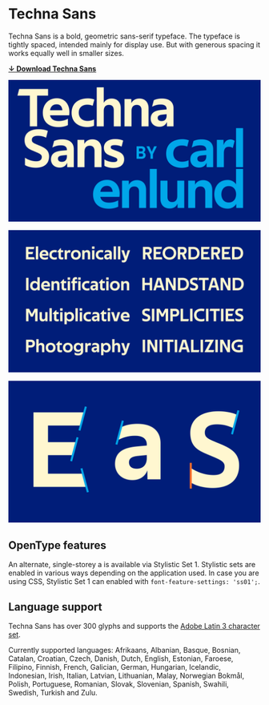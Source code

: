 # Techna Sans

Techna Sans is a bold, geometric sans-serif typeface.
The typeface is tightly spaced, intended mainly for display use.
But with generous spacing it works equally well in smaller sizes.

**[↓ Download Techna Sans](https://github.com/carlenlund/techna-sans/releases/download/v1.000/techna-sans.zip)**

![](specimen-title.png)

![](specimen-sample.png)

![](specimen-details.png)

## OpenType features

An alternate, single-storey a is available via Stylistic Set 1.
Stylistic sets are enabled in various ways depending on the application used.
In case you are using CSS, Stylistic Set 1 can enabled with `font-feature-settings: 'ss01';`.

## Language support

Techna Sans has over 300 glyphs and supports the [Adobe Latin 3 character set](https://adobe-type-tools.github.io/adobe-latin-charsets/adobe-latin-3.html).

Currently supported languages: Afrikaans, Albanian, Basque, Bosnian, Catalan, Croatian, Czech, Danish, Dutch, English, Estonian, Faroese, Filipino, Finnish, French, Galician, German, Hungarian, Icelandic, Indonesian, Irish, Italian, Latvian, Lithuanian, Malay, Norwegian Bokmål, Polish, Portuguese, Romanian, Slovak, Slovenian, Spanish, Swahili, Swedish, Turkish and Zulu.
